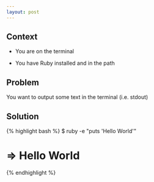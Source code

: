 ```yaml
---
layout: post
---
```

## Context

* You are on the terminal

* You have Ruby installed and in the path

## Problem

You want to output some text in the terminal (i.e. stdout)

## Solution

{% highlight bash %}
$ ruby -e "puts 'Hello World'"
# => Hello World
{% endhighlight %}
